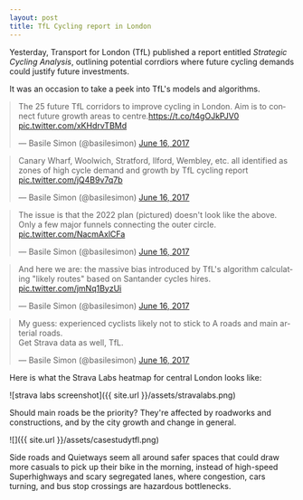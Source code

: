 ```yaml
---
layout: post
title: TfL Cycling report in London
---
```


Yesterday, Transport for London (TfL) published a report entitled _Strategic Cycling Analysis_, outlining potential corrdiors where future cycling demands could justify future investments.

It was an occasion to take a peek into TfL's models and algorithms.

<script async src="//platform.twitter.com/widgets.js" charset="utf-8"></script>
<style>blockquote { margin: 0 auto; }</style>

<blockquote class="twitter-tweet" data-lang="en"><p lang="en" dir="ltr">The 25 future TfL corridors to improve cycling in London. Aim is to connect future growth areas to centre.<a href="https://t.co/t4gOJkPJV0">https://t.co/t4gOJkPJV0</a> <a href="https://t.co/xKHdrvTBMd">pic.twitter.com/xKHdrvTBMd</a></p>&mdash; Basile Simon (@basilesimon) <a href="https://twitter.com/basilesimon/status/875708155472334849">June 16, 2017</a></blockquote>

<blockquote class="twitter-tweet" data-conversation="none" data-lang="en"><p lang="en" dir="ltr">Canary Wharf, Woolwich, Stratford, Ilford, Wembley, etc. all identified as zones of high cycle demand and growth by TfL cycling report <a href="https://t.co/jQ4B9v7q7b">pic.twitter.com/jQ4B9v7q7b</a></p>&mdash; Basile Simon (@basilesimon) <a href="https://twitter.com/basilesimon/status/875708566304419840">June 16, 2017</a></blockquote>

<blockquote class="twitter-tweet" data-conversation="none" data-lang="en"><p lang="en" dir="ltr">The issue is that the 2022 plan (pictured) doesn&#39;t look like the above. Only a few major funnels connecting the outer circle. <a href="https://t.co/NacmAxlCFa">pic.twitter.com/NacmAxlCFa</a></p>&mdash; Basile Simon (@basilesimon) <a href="https://twitter.com/basilesimon/status/875708980034768896">June 16, 2017</a></blockquote>

<blockquote class="twitter-tweet" data-conversation="none" data-lang="en"><p lang="en" dir="ltr">And here we are: the massive bias introduced by TfL&#39;s algorithm calculating &quot;likely routes&quot; based on Santander cycles hires. <a href="https://t.co/jmNq1ByzUi">pic.twitter.com/jmNq1ByzUi</a></p>&mdash; Basile Simon (@basilesimon) <a href="https://twitter.com/basilesimon/status/875709381467308033">June 16, 2017</a></blockquote>

<blockquote class="twitter-tweet" data-conversation="none" data-lang="en"><p lang="en" dir="ltr">My guess: experienced cyclists likely not to stick to A roads and main arterial roads.<br>Get Strava data as well, TfL.</p>&mdash; Basile Simon (@basilesimon) <a href="https://twitter.com/basilesimon/status/875709580420022272">June 16, 2017</a></blockquote>

Here is what the Strava Labs heatmap for central London looks like:

![strava labs screenshot]({{ site.url }}/assets/stravalabs.png)

Should main roads be the priority? They're affected by roadworks and constructions, and by the city growth and change in general. 

![]({{ site.url }}/assets/casestudytfl.png)

Side roads and Quietways seem all around safer spaces that could draw more casuals to pick up their bike in the morning, instead of high-speed Superhighways and scary segregated lanes, where congestion, cars turning, and bus stop crossings are hazardous bottlenecks.
